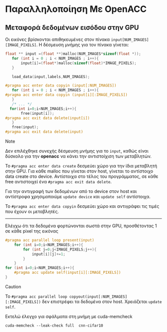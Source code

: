#  Παραλληλοποίηση Με  OpenACC

 ## Μεταφορά δεδομένων εισόδου στην GPU

 Οι εικόνες βρίσκονται απιθηκευμένες στον πίνακα `input[NUM_IMAGES][IMAGE_PIXELS]`. Η δέσμευση μνήμης για τον πίνακα γίνεται:

 ```c
float ** input =(float **)malloc(NUM_IMAGES*sizeof(float *));
    for (int i = 0 ; i < NUM_IMAGES ; i++){
        input[i]=(float*)malloc(sizeof(float)*IMAGE_PIXELS);
    }

    load_data(input,labels,NUM_IMAGES);

#pragma acc enter data copyin (input[:NUM_IMAGES])
    for (int i = 0 ; i < NUM_IMAGES ; i++){
#pragma acc enter data copyin (input[i][:IMAGE_PIXELS])
    }
    /* ... */
   for(int i=0;i<NUM_IMAGES;i++){
        free(input[i]);
#pragma acc exit data delete(input[i])
    }
    free(input);
#pragma acc exit data delete(input)
 ```
>[!NOTE] 
Δεν επιλέχθηκε συνεχής δέσμευση μνήμης για το `input`, καθώς είναι δύσκολο για την **openacc** να κάνει την αντιστοίχιση των μεταβλητών.

 Το `#pragma acc enter data create` δεσμεύει χώρο για την ίδια μεταβλητή στην GPU. Για κάθε malloc που γίνεται στον host, γίνεται το αντίστοιχο data create στο device. Αντίστοιχα στο τέλος του προγράμματος, σε κάθε free αντιστοιχεί ένα `#pragma acc exit data delete`.  

 Για την αντιγραφή των δεδομένων από τo device στον host και αντίστροφα χρησιμοποιύμε `update device` και `update self` αντίστοιχα.  

 Το `#pragma acc enter data copyin` δεσμεύει χώρο και αντιγράφει τις τιμές που έχουν οι μεταβλητές.   


---

Ελέγχω ότι τα δεδομένα φορτώνονται σωστά στην GPU, προσθέτοντας 1 σε κάθε pixel της εικόνας

```c
#pragma acc parallel loop present(input)
    for (int i=0;i<NUM_IMAGES;i++){
        for (int j=0;j<IMAGE_PIXELS;j++){
            input[i][j]+=1;
        }
    }
for (int i=0;i<NUM_IMAGES;i++){
    #pragma acc update self(input[i][:IMAGE_PIXELS])
}
```
>[!CAUTION]
Το `#pragma acc parallel loop copyout(input[:NUM_IMAGES][:IMAGE_PIXELS])` δεν επιστρέφει τα δεδομένα στον host. Χρειάζεται `update self`.

Εκτελώ έλεγχο για σφάλματα στη μνήμη με cuda-memcheck
```
cuda-memcheck --leak-check full  cnn-cifar10
```


